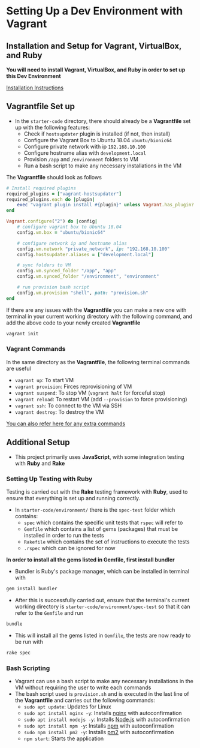 # Setting Up a Dev Environment with Vagrant

## Installation and Setup for Vagrant, VirtualBox, and Ruby

**You will need to install Vagrant, VirtualBox, and Ruby in order to set up this Dev Environment**

[Installation Instructions](https://github.com/ldaijiw/vagrant_setup)

## Vagrantfile Set up

- In the ``starter-code`` directory, there should already be a **Vagrantfile** set up with the following features:
	- Check if ``hostsupdater`` plugin is installed (if not, then install)
	- Configure the Vagrant Box to Ubuntu 18.04 ``ubuntu/bionic64``
	- Configure private network with ip ``192.168.10.100``
	- Configure hostname alias with ``development.local``
	- Provision ``/app`` and ``/environment`` folders to VM
	- Run a bash script to make any necessary installations in the VM

The **Vagrantfile** should look as follows
```ruby
# Install required plugins
required_plugins = ["vagrant-hostsupdater"]
required_plugins.each do |plugin|
    exec "vagrant plugin install #{plugin}" unless Vagrant.has_plugin? plugin
end

Vagrant.configure("2") do |config|
	# configure vagrant box to Ubuntu 18.04
	config.vm.box = "ubuntu/bionic64"

	# configure network ip and hostname alias
	config.vm.network "private_network", ip: "192.168.10.100"
	config.hostsupdater.aliases = ["development.local"]

	# sync folders to VM
	config.vm.synced_folder "/app", "app"
	config.vm.synced_folder "/environment", "environment"

	# run provision bash script
	config.vm.provision "shell", path: "provision.sh"
end
```
If there are any issues with the **Vagrantfile** you can make a new one with terminal in your current working directory with the following command, and add the above code to your newly created **Vagrantfile**
```bash
vagrant init
```

### Vagrant Commands

In the same directory as the **Vagrantfile**, the following terminal commands are useful
- ``vagrant up``: To start VM
- ``vagrant provision``: Firces reprovisioning of VM
- ``vagrant suspend``: To stop VM (``vagrant halt`` for forceful stop)
- ``vagrant reload``: To restart VM (add ``--provision`` to force provisioning)
- ``vagrant ssh``: To connect to the VM via SSH
- ``vagrant destroy``: To destroy the VM

[You can also refer here for any extra commands](https://gist.github.com/wpscholar/a49594e2e2b918f4d0c4)

## Additional Setup

- This project primarily uses **JavaScript**, with some integration testing with **Ruby** and **Rake**


### Setting Up Testing with Ruby

Testing is carried out with the **Rake** testing framework with **Ruby**, used to ensure that everything is set up and running correctly.

- In ``starter-code/environment/`` there is the ``spec-test`` folder which contains:
	- ``spec`` which contains the specific unit tests that ``rspec`` will refer to
	- ``Gemfile`` which contains a list of gems (packages) that must be installed in order to run the tests
	- ``Rakefile`` which contains the set of instructions to execute the tests
	- ``.rspec`` which can be ignored for now


**In order to install all the gems listed in Gemfile, first install bundler**

- Bundler is Ruby's package manager, which can be installed in terminal with
```bash
gem install bundler
```
- After this is successfully carried out, ensure that the terminal's current working directory is ``starter-code/environment/spec-test`` so that it can refer to the ``Gemfile`` and run
```bash
bundle
```
- This will install all the gems listed in ``Gemfile``, the tests are now ready to be run with
```bash
rake spec
```


### Bash Scripting

- Vagrant can use a bash script to make any necessary installations in the VM without requiring the user to write each commands
- The bash script used is ``provision.sh`` and is executed in the last line of the **Vagrantfile** and carries out the following commands:
	- ``sudo apt update``: Updates for Linux
	- ``sudo apt install nginx -y``: Installs [nginx](https://nginx.org/en/) with autoconfirmation
	- ``sudo apt install nodejs -y``: Installs [Node.js](https://nodejs.org/en/about/) with autoconfirmation
	- ``sudo apt install npm -y``: Installs [npm](https://docs.npmjs.com/about-npm) with autoconfirmation
	- ``sudo npm install pm2 -y``: Installs [pm2](https://pm2.keymetrics.io/docs/usage/quick-start/) with autoconfirmation
	- ``npm start``: Starts the application